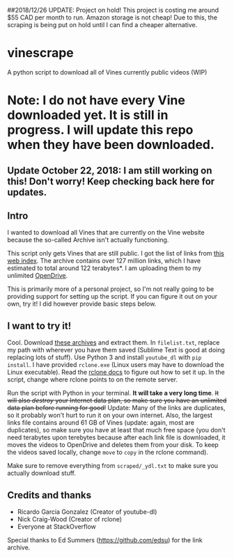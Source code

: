 ##2018/12/26 UPDATE: Project on hold!
This project is costing me around $55 CAD per month to run. Amazon storage is not cheap! Due to this, the scraping is being put on hold until I can find a cheaper alternative.

# vinescrape
A python script to download all of Vines currently public videos (WIP)

# Note: I do not have every Vine downloaded yet. It is still in progress. I will update this repo when they have been downloaded.

## Update October 22, 2018: I am still working on this! Don't worry! Keep checking back here for updates.

## Intro

I wanted to download all Vines that are currently on the Vine website because the so-called Archive isn't actually functioning.

This script only gets Vines that are still public. I got the list of links from [this web index](https://vine.inkdroid.org/archive/). The archive contains over 127 million links, which I have estimated to total around 122 terabytes\*. I am uploading them to my unlimited [OpenDrive](http://opendrive.com/).

This is primarily more of a personal project, so I'm not really going to be providing support for setting up the script. If you can figure it out on your own, try it! I did however provide basic steps below.

## I want to try it!

Cool. Download [these archives](https://vine.inkdroid.org/archive/) and extract them. In `filelist.txt`, replace my path with wherever you have them saved (Sublime Text is good at doing replacing lots of stuff). Use Python 3 and install `youtube_dl` with `pip install`. I have provided `rclone.exe` (Linux users may have to download the Linux executable). Read the [rclone docs](https://rclone.org/) to figure out how to set it up. In the script, change where rclone points to on the remote server.

Run the script with Python in your terminal. **It will take a very long time**. ~~It will also *destroy* your Internet data plan, so make sure you have an unlimited data plan before running for good!~~ Update: Many of the links are duplicates, so it probably won't hurt to run it on your own internet. Also, the largest links file contains around 61 GB of Vines (update: again, most are duplicates), so make sure you have at least that much free space (you don't need terabytes upon terebytes because after each link file is downloaded, it moves the videos to OpenDrive and deletes them from your disk. To keep the videos saved locally, change `move` to `copy` in the rclone command).

Make sure to remove everything from `scraped/_ydl.txt` to make sure you actually download stuff.

## Credits and thanks

- Ricardo Garcia Gonzalez (Creator of youtube-dl)
- Nick Craig-Wood (Creator of rclone)
- Everyone at StackOverflow

Special thanks to Ed Summers (https://github.com/edsu) for the link archive.
